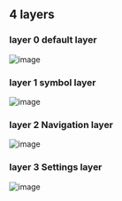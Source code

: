 ## 4 layers

### layer 0 default layer
![image](https://github.com/user-attachments/assets/0e44f6c9-3da4-4175-8c86-229aacb7dc41)

### layer 1 symbol layer
![image](https://github.com/user-attachments/assets/acd7b859-a436-4327-bf87-b78559e348b7)

### layer 2 Navigation layer
![image](https://github.com/user-attachments/assets/cd6de198-e61d-412d-98be-073d2b746c8b)

### layer 3 Settings layer
![image](https://github.com/user-attachments/assets/e52076bd-5a07-4b15-9c01-abf4cad1dbb7)
